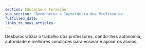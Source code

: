 ```yaml
---
section: Educação e Formação
sub_section: 'Reconhecer a Importância dos Professores'
fulfilled_date:
links_to_news_articles:
---
```


Desburocratizar o trabalho dos professores, dando-lhes autonomia, autoridade e melhores condições para ensinar e apoiar os alunos;